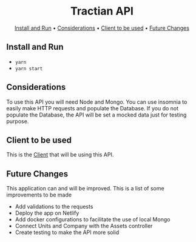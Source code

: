 
<h1 align="center">
  Tractian API
  <br>
</h1>

<p align="center">
  <a href="#installation">Install and Run</a> •
  <a href="#considerations">Considerations</a> •
  <a href="#client-to-be-used">Client to be used</a> •
  <a href="#future-changes">Future Changes</a>
</p>

## Install and Run

* `yarn`
* `yarn start`

## Considerations

To use this API you will need Node and Mongo. You can use insomnia to easily make HTTP requests and populate the Database. If you do not populate the Database, the API will be set a mocked data just for testing purpose.

## Client to be used
This is the [Client](https://github.com/samisafatli/tractian-client) that will be using this API.

## Future Changes
This application can and will be improved. This is a list of some improvements to be made
- Add validations to the requests
- Deploy the app on Netlify
- Add docker configurations to facilitate the use of local Mongo
- Connect Units and Company with the Assets controller
- Create testing to make the API more solid